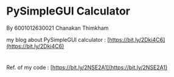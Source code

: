 # PySimpleGUI Calculator

By 6001012630021 Chanakan Thimkham

my blog about PySimpleGUI calculator : [https://bit.ly/2Dki4C6](https://bit.ly/2Dki4C6)

#
Ref. of my code : [https://bit.ly/2NSE2A1](https://bit.ly/2NSE2A1)



